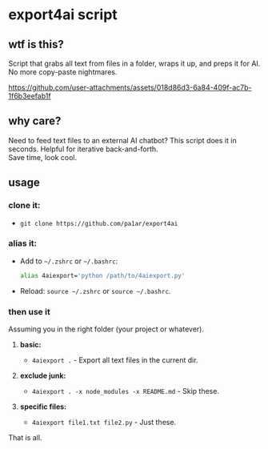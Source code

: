 # export4ai script

## wtf is this?

Script that grabs all text from files in a folder, wraps it up, and preps it for AI. No more copy-paste nightmares.

https://github.com/user-attachments/assets/018d86d3-6a84-409f-ac7b-1f6b3eefab1f

## why care?

Need to feed text files to an external AI chatbot? This script does it in seconds. Helpful for iterative back-and-forth.  
Save time, look cool.

## usage

### **clone it:**
   - `git clone https://github.com/pa1ar/export4ai`

### **alias it:**
   - Add to `~/.zshrc` or `~/.bashrc`:
     ```bash
     alias 4aiexport='python /path/to/4aiexport.py'
     ```
   - Reload: `source ~/.zshrc` or `source ~/.bashrc`.

### **then use it**

Assuming you in the right folder (your project or whatever).

1. **basic:**
   - `4aiexport .` - Export all text files in the current dir.

2. **exclude junk:**
   - `4aiexport . -x node_modules -x README.md` - Skip these.

3. **specific files:**
   - `4aiexport file1.txt file2.py` - Just these.

That is all.
